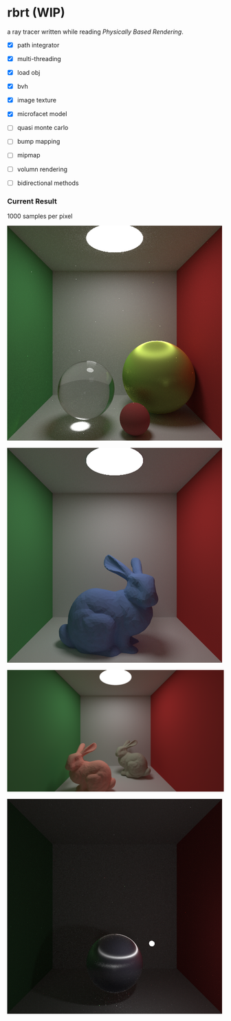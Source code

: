 # rbrt (WIP)

a ray tracer written while reading *Physically Based Rendering*.

- [x] path integrator 

- [x] multi-threading

- [x] load obj

- [x] bvh

- [x] image texture 

- [x] microfacet model

- [ ] quasi monte carlo

- [ ] bump mapping

- [ ] mipmap

- [ ] volumn rendering

- [ ] bidirectional methods


### Current Result
1000 samples per pixel

  ![](cornell_box.png)

  ![兔子](bunny_correct.png)

  ![](two_bunny.png)

  ![microfacet](microfacet.png)
